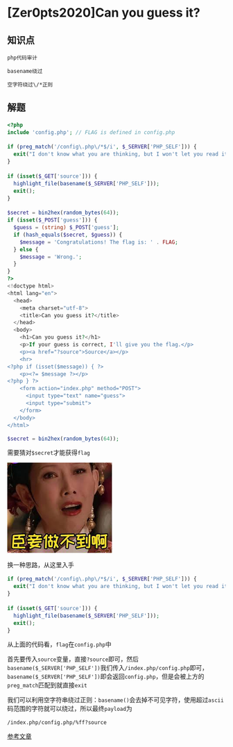 # [Zer0pts2020]Can you guess it?

## 知识点

`php代码审计`

`basename绕过`

`空字符绕过\/*正则`

## 解题

```php
<?php
include 'config.php'; // FLAG is defined in config.php

if (preg_match('/config\.php\/*$/i', $_SERVER['PHP_SELF'])) {
  exit("I don't know what you are thinking, but I won't let you read it :)");
}

if (isset($_GET['source'])) {
  highlight_file(basename($_SERVER['PHP_SELF']));
  exit();
}

$secret = bin2hex(random_bytes(64));
if (isset($_POST['guess'])) {
  $guess = (string) $_POST['guess'];
  if (hash_equals($secret, $guess)) {
    $message = 'Congratulations! The flag is: ' . FLAG;
  } else {
    $message = 'Wrong.';
  }
}
?>
<!doctype html>
<html lang="en">
  <head>
    <meta charset="utf-8">
    <title>Can you guess it?</title>
  </head>
  <body>
    <h1>Can you guess it?</h1>
    <p>If your guess is correct, I'll give you the flag.</p>
    <p><a href="?source">Source</a></p>
    <hr>
<?php if (isset($message)) { ?>
    <p><?= $message ?></p>
<?php } ?>
    <form action="index.php" method="POST">
      <input type="text" name="guess">
      <input type="submit">
    </form>
  </body>
</html>
```

```php
$secret = bin2hex(random_bytes(64));
```

需要猜对`$secret`才能获得`flag`

![臣妾做不到啊](img/buuctf/1.jpg)

换一种思路，从这里入手

```php
if (preg_match('/config\.php\/*$/i', $_SERVER['PHP_SELF'])) {
  exit("I don't know what you are thinking, but I won't let you read it :)");
}

if (isset($_GET['source'])) {
  highlight_file(basename($_SERVER['PHP_SELF']));
  exit();
}
```

从上面的代码看，`flag`在`config.php`中

首先要传入`source`变量，直接`?source`即可，然后`basename($_SERVER['PHP_SELF'])`我们传入`/index.php/config.php`即可，`basename($_SERVER['PHP_SELF'])`即会返回`config.php`，但是会被上方的`preg_match`匹配到就直接`exit`

我们可以利用空字符串绕过正则：`basename()`会去掉不可见字符，使用超过`ascii`码范围的字符就可以绕过，所以最终`payload`为

```
/index.php/config.php/%ff?source
```

[参考文章](https://www.shawroot.cc/937.html)